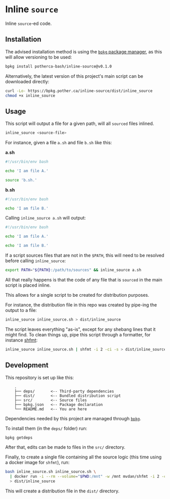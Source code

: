 # Inline `source`

Inline `source`-ed code.

## Installation

The advised installation method is using the [`bpkg` package manager][bpkg], as
this will allow versioning to be used:

```sh
bpkg install potherca-bash/inline-source@v0.1.0
```

Alternatively, the latest version of this project's main script can be 
downloaded directly:

```sh
curl -Lo- https://bpkg.pother.ca/inline-source/dist/inline_source
chmod +x inline_source
```

## Usage

This script will output a file for a given path, will all `sourced` files inlined.

```sh
inline_source <source-file>
```

For instance, given a file `a.sh` and file `b.sh` like this:

**a.sh**
```sh
#!/usr/bin/env bash

echo 'I am file A.'

source 'b.sh.'
```

**b.sh**
```sh
#!/usr/bin/env bash

echo 'I am file B.'
```

Calling `inline_source a.sh` will output:

```sh
#!/usr/bin/env bash

echo 'I am file A.'

echo 'I am file B.'
```

If a script sources files that are not in the `$PATH`, this will need to be 
resolved before calling `inline_source`:

```sh
export PATH="${PATH}:/path/to/sources" && inline_source a.sh
```

All that really happens is that the code of any file that is `sourced` in the
main script is placed inline.

This allows for a single script to be created for distribution purposes.

For instance, the distribution file in this repo was created by pipe-ing the
output to a file:

```sh
inline_source inline_source.sh > dist/inline_source
```

The script leaves everything "as-is", except for any shebang lines that it might
find. To clean things up, pipe this script through a formatter, for instance
[shfmt](https://github.com/mvdan/sh):

```sh
inline_source inline_source.sh | shfmt -i 2 -ci -s > dist/inline_source
```

## Development

This repository is set up like this:

```
    .
    ├── deps/       <-- Third-party dependencies
    ├── dist/       <-- Bundled distribution script
    ├── src/        <-- Source files
    ├── bpkg.json   <-- Package declaration
    └── README.md   <-- You are here
```

Dependencies needed by this project are managed through [`bpkg`][bpkg].

To install them (in the `deps/` folder) run:

```sh
bpkg getdeps
```

After that, edits can be made to files in the `src/` directory.

Finally, to create a single file containing all the source logic (this time
using a docker image for `shfmt`), run:

```sh
bash inline_source.sh inline_source.sh \
  | docker run -i --rm --volume="$PWD:/mnt" -w /mnt mvdan/shfmt -i 2 -ci -s \
  > dist/inline_source
```

This will create a distribution file in the `dist/` directory.

[bpkg]: https://github.com/bpkg/bpkg
